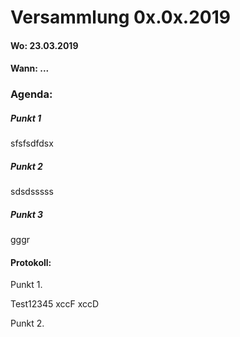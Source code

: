 # Versammlung 0x.0x.2019


####  Wo: 23.03.2019

####  Wann: ...

### Agenda:

##### Punkt 1
sfsfsdfdsx
##### Punkt 2
sdsdsssss
##### Punkt 3
gggr

#### Protokoll:

Punkt 1.

Test12345
xccF
xccD

Punkt 2.
<!--stackedit_data:
eyJoaXN0b3J5IjpbMTAxNzA0MTQxNCwtMTAyMTYyMTcyOCw2ND
MyNjE2ODAsLTIwNzU3NjU5OTJdfQ==
-->